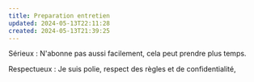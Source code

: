```yaml
---
title: Preparation entretien
updated: 2024-05-13T22:11:28
created: 2024-05-13T21:39:25
---
```


Sérieux : N'abonne pas aussi facilement, cela peut prendre plus temps.

Respectueux : Je suis polie, respect des règles et de confidentialité,

